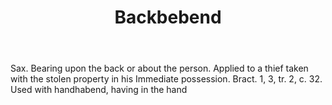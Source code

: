 ---
title: Backbebend
letter: B
permalink: "/definitions/bld-backbebend.html"
body: Sax. Bearing upon the back or about the person. Applied to a thief taken with
  the stolen property in his Immediate possession. Bract. 1, 3, tr. 2, c. 32. Used
  with handhabend, having in the hand
published_at: '2018-07-07'
source: Black's Law Dictionary 2nd Ed (1910)
layout: post
---